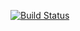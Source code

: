 [![Build Status](https://travis-ci.org/Wmbat/Epona.svg?branch=master)](https://travis-ci.org/Wmbat/Epona)
